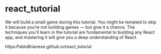 # react_tutorial
 We will build a small game during this tutorial. You might be tempted to skip it because you’re not building games — but give it a chance. The techniques you’ll learn in the tutorial are fundamental to building any React app, and mastering it will give you a deep understanding of React.
 
 https:PabloBrianese.github.io/react_tutorial
